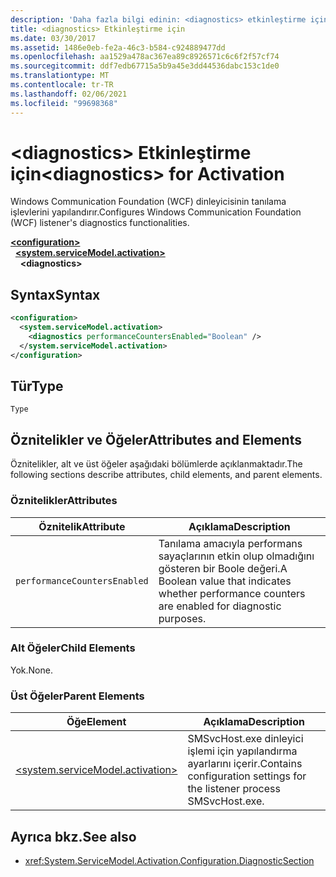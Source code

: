 ```yaml
---
description: 'Daha fazla bilgi edinin: <diagnostics> etkinleştirme için'
title: <diagnostics> Etkinleştirme için
ms.date: 03/30/2017
ms.assetid: 1486e0eb-fe2a-46c3-b584-c924889477dd
ms.openlocfilehash: aa1529a478ac367ea89c8926571c6c6f2f57cf74
ms.sourcegitcommit: ddf7edb67715a5b9a45e3dd44536dabc153c1de0
ms.translationtype: MT
ms.contentlocale: tr-TR
ms.lasthandoff: 02/06/2021
ms.locfileid: "99698368"
---
```

# <a name="diagnostics-for-activation"></a><span data-ttu-id="00884-103">\<diagnostics> Etkinleştirme için</span><span class="sxs-lookup"><span data-stu-id="00884-103">\<diagnostics> for Activation</span></span>

<span data-ttu-id="00884-104">Windows Communication Foundation (WCF) dinleyicisinin tanılama işlevlerini yapılandırır.</span><span class="sxs-lookup"><span data-stu-id="00884-104">Configures Windows Communication Foundation (WCF) listener's diagnostics functionalities.</span></span>  
  
[**\<configuration>**](../configuration-element.md)\
&nbsp;&nbsp;[**\<system.serviceModel.activation>**](system-servicemodel-activation.md)\
&nbsp;&nbsp;&nbsp;&nbsp;**\<diagnostics>**  
  
## <a name="syntax"></a><span data-ttu-id="00884-105">Syntax</span><span class="sxs-lookup"><span data-stu-id="00884-105">Syntax</span></span>  
  
```xml  
<configuration>
  <system.serviceModel.activation>
    <diagnostics performanceCountersEnabled="Boolean" />
  </system.serviceModel.activation>
</configuration>
```  
  
## <a name="type"></a><span data-ttu-id="00884-106">Tür</span><span class="sxs-lookup"><span data-stu-id="00884-106">Type</span></span>  

 `Type`  
  
## <a name="attributes-and-elements"></a><span data-ttu-id="00884-107">Öznitelikler ve Öğeler</span><span class="sxs-lookup"><span data-stu-id="00884-107">Attributes and Elements</span></span>  

 <span data-ttu-id="00884-108">Öznitelikler, alt ve üst öğeler aşağıdaki bölümlerde açıklanmaktadır.</span><span class="sxs-lookup"><span data-stu-id="00884-108">The following sections describe attributes, child elements, and parent elements.</span></span>  
  
### <a name="attributes"></a><span data-ttu-id="00884-109">Öznitelikler</span><span class="sxs-lookup"><span data-stu-id="00884-109">Attributes</span></span>  
  
|<span data-ttu-id="00884-110">Öznitelik</span><span class="sxs-lookup"><span data-stu-id="00884-110">Attribute</span></span>|<span data-ttu-id="00884-111">Açıklama</span><span class="sxs-lookup"><span data-stu-id="00884-111">Description</span></span>|  
|---------------|-----------------|  
|`performanceCountersEnabled`|<span data-ttu-id="00884-112">Tanılama amacıyla performans sayaçlarının etkin olup olmadığını gösteren bir Boole değeri.</span><span class="sxs-lookup"><span data-stu-id="00884-112">A Boolean value that indicates whether performance counters are enabled for diagnostic purposes.</span></span>|  
  
### <a name="child-elements"></a><span data-ttu-id="00884-113">Alt Öğeler</span><span class="sxs-lookup"><span data-stu-id="00884-113">Child Elements</span></span>  

 <span data-ttu-id="00884-114">Yok.</span><span class="sxs-lookup"><span data-stu-id="00884-114">None.</span></span>  
  
### <a name="parent-elements"></a><span data-ttu-id="00884-115">Üst Öğeler</span><span class="sxs-lookup"><span data-stu-id="00884-115">Parent Elements</span></span>  
  
|<span data-ttu-id="00884-116">Öğe</span><span class="sxs-lookup"><span data-stu-id="00884-116">Element</span></span>|<span data-ttu-id="00884-117">Açıklama</span><span class="sxs-lookup"><span data-stu-id="00884-117">Description</span></span>|  
|-------------|-----------------|  
|[\<system.serviceModel.activation>](system-servicemodel-activation.md)|<span data-ttu-id="00884-118">SMSvcHost.exe dinleyici işlemi için yapılandırma ayarlarını içerir.</span><span class="sxs-lookup"><span data-stu-id="00884-118">Contains configuration settings for the listener process SMSvcHost.exe.</span></span>|  
  
## <a name="see-also"></a><span data-ttu-id="00884-119">Ayrıca bkz.</span><span class="sxs-lookup"><span data-stu-id="00884-119">See also</span></span>

- <xref:System.ServiceModel.Activation.Configuration.DiagnosticSection>
